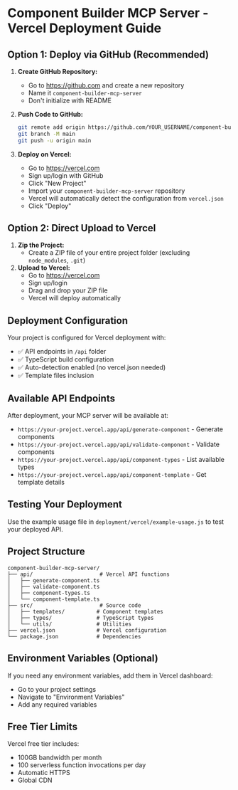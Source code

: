 # Component Builder MCP Server - Vercel Deployment Guide

## Option 1: Deploy via GitHub (Recommended)

1. **Create GitHub Repository:**
   - Go to https://github.com and create a new repository
   - Name it `component-builder-mcp-server`
   - Don't initialize with README

2. **Push Code to GitHub:**

   ```bash
   git remote add origin https://github.com/YOUR_USERNAME/component-builder-mcp-server.git
   git branch -M main
   git push -u origin main
   ```

3. **Deploy on Vercel:**
   - Go to https://vercel.com
   - Sign up/login with GitHub
   - Click "New Project"
   - Import your `component-builder-mcp-server` repository
   - Vercel will automatically detect the configuration from `vercel.json`
   - Click "Deploy"

## Option 2: Direct Upload to Vercel

1. **Zip the Project:**
   - Create a ZIP file of your entire project folder (excluding `node_modules`, `.git`)
2. **Upload to Vercel:**
   - Go to https://vercel.com
   - Sign up/login
   - Drag and drop your ZIP file
   - Vercel will deploy automatically

## Deployment Configuration

Your project is configured for Vercel deployment with:

- ✅ API endpoints in `/api` folder
- ✅ TypeScript build configuration
- ✅ Auto-detection enabled (no vercel.json needed)
- ✅ Template files inclusion

## Available API Endpoints

After deployment, your MCP server will be available at:

- `https://your-project.vercel.app/api/generate-component` - Generate components
- `https://your-project.vercel.app/api/validate-component` - Validate components
- `https://your-project.vercel.app/api/component-types` - List available types
- `https://your-project.vercel.app/api/component-template` - Get template details

## Testing Your Deployment

Use the example usage file in `deployment/vercel/example-usage.js` to test your deployed API.

## Project Structure

```
component-builder-mcp-server/
├── api/                     # Vercel API functions
│   ├── generate-component.ts
│   ├── validate-component.ts
│   ├── component-types.ts
│   └── component-template.ts
├── src/                     # Source code
│   ├── templates/          # Component templates
│   ├── types/              # TypeScript types
│   └── utils/              # Utilities
├── vercel.json             # Vercel configuration
└── package.json            # Dependencies
```

## Environment Variables (Optional)

If you need any environment variables, add them in Vercel dashboard:

- Go to your project settings
- Navigate to "Environment Variables"
- Add any required variables

## Free Tier Limits

Vercel free tier includes:

- 100GB bandwidth per month
- 100 serverless function invocations per day
- Automatic HTTPS
- Global CDN
